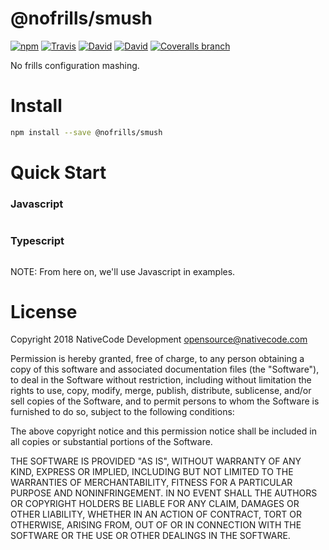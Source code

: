 # @nofrills/smush

[![npm](https://img.shields.io/npm/v/@nofrills/smush.svg?style=flat-square)](https://www.npmjs.com/package/@nofrills/smush)
[![Travis](https://img.shields.io/travis/nativecode-dev/nofrills-smush.svg?style=flat-square&label=travis)](https://travis-ci.org/nativecode-dev/nofrills-smush)
[![David](https://img.shields.io/david/nativecode-dev/nofrills-smush.svg?style=flat-square&label=deps)](https://www.npmjs.com/package/@nofrills/smush)
[![David](https://img.shields.io/david/dev/nativecode-dev/nofrills-smush.svg?style=flat-square&label=devdeps)](https://www.npmjs.com/package/@nofrills/smush)
[![Coveralls branch](https://img.shields.io/coveralls/nativecode-dev/nofrills-smush/master.svg?style=flat-square)](https://coveralls.io/r/nativecode-dev/nofrills-smush?branch=master)

No frills configuration mashing.

# Install

```bash
npm install --save @nofrills/smush
```

# Quick Start

### Javascript

```javascript
```

### Typescript

```typescript
```

NOTE: From here on, we'll use Javascript in examples.

# License
Copyright 2018 NativeCode Development <opensource@nativecode.com>

Permission is hereby granted, free of charge, to any person obtaining a copy of this software and associated
documentation files (the "Software"), to deal in the Software without restriction, including without
limitation the rights to use, copy, modify, merge, publish, distribute, sublicense, and/or sell copies of the
Software, and to permit persons to whom the Software is furnished to do so, subject to the following
conditions:

The above copyright notice and this permission notice shall be included in all copies or substantial portions
of the Software.

THE SOFTWARE IS PROVIDED "AS IS", WITHOUT WARRANTY OF ANY KIND, EXPRESS OR IMPLIED, INCLUDING BUT NOT LIMITED
TO THE WARRANTIES OF MERCHANTABILITY, FITNESS FOR A PARTICULAR PURPOSE AND NONINFRINGEMENT. IN NO EVENT SHALL
THE AUTHORS OR COPYRIGHT HOLDERS BE LIABLE FOR ANY CLAIM, DAMAGES OR OTHER LIABILITY, WHETHER IN AN ACTION OF
CONTRACT, TORT OR OTHERWISE, ARISING FROM, OUT OF OR IN CONNECTION WITH THE SOFTWARE OR THE USE OR OTHER
DEALINGS IN THE SOFTWARE.
